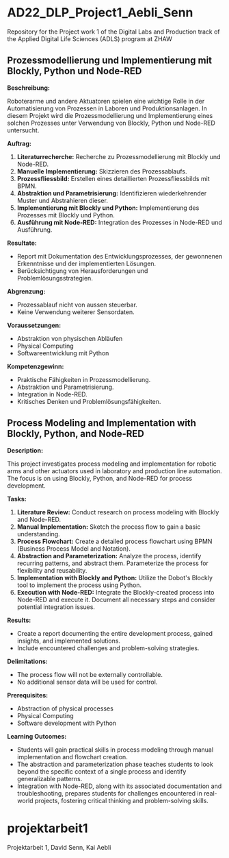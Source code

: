 # AD22_DLP_Project1_Aebli_Senn
Repository for the Project work 1 of the Digital Labs and Production track of the Applied Digital Life Sciences (ADLS) program at ZHAW
## Prozessmodellierung und Implementierung mit Blockly, Python und Node-RED

**Beschreibung:**

Roboterarme und andere Aktuatoren spielen eine wichtige Rolle in der Automatisierung von Prozessen in Laboren und Produktionsanlagen. In diesem Projekt wird die Prozessmodellierung und Implementierung eines solchen Prozesses unter Verwendung von Blockly, Python und Node-RED untersucht.

**Auftrag:**

1. **Literaturrecherche:** Recherche zu Prozessmodellierung mit Blockly und Node-RED.
2. **Manuelle Implementierung:** Skizzieren des Prozessablaufs.
3. **Prozessfliessbild:** Erstellen eines detaillierten Prozessfliessbilds mit BPMN.
4. **Abstraktion und Parametrisierung:** Identifizieren wiederkehrender Muster und Abstrahieren dieser.
5. **Implementierung mit Blockly und Python:** Implementierung des Prozesses mit Blockly und Python.
6. **Ausführung mit Node-RED:** Integration des Prozesses in Node-RED und Ausführung.

**Resultate:**

* Report mit Dokumentation des Entwicklungsprozesses, der gewonnenen Erkenntnisse und der implementierten Lösungen.
* Berücksichtigung von Herausforderungen und Problemlösungsstrategien.

**Abgrenzung:**

* Prozessablauf nicht von aussen steuerbar.
* Keine Verwendung weiterer Sensordaten.

**Voraussetzungen:**

* Abstraktion von physischen Abläufen
* Physical Computing
* Softwareentwicklung mit Python

**Kompetenzgewinn:**

* Praktische Fähigkeiten in Prozessmodellierung.
* Abstraktion und Parametrisierung.
* Integration in Node-RED.
* Kritisches Denken und Problemlösungsfähigkeiten.

## Process Modeling and Implementation with Blockly, Python, and Node-RED

**Description:**

This project investigates process modeling and implementation for robotic arms and other actuators used in laboratory and production line automation. The focus is on using Blockly, Python, and Node-RED for process development.

**Tasks:**

1. **Literature Review:** Conduct research on process modeling with Blockly and Node-RED.
2. **Manual Implementation:** Sketch the process flow to gain a basic understanding.
3. **Process Flowchart:** Create a detailed process flowchart using BPMN (Business Process Model and Notation).
4. **Abstraction and Parameterization:** Analyze the process, identify recurring patterns, and abstract them. Parameterize the process for flexibility and reusability.
5. **Implementation with Blockly and Python:** Utilize the Dobot's Blockly tool to implement the process using Python.
6. **Execution with Node-RED:** Integrate the Blockly-created process into Node-RED and execute it. Document all necessary steps and consider potential integration issues.

**Results:**

* Create a report documenting the entire development process, gained insights, and implemented solutions.
* Include encountered challenges and problem-solving strategies.

**Delimitations:**

* The process flow will not be externally controllable.
* No additional sensor data will be used for control.

**Prerequisites:**

* Abstraction of physical processes
* Physical Computing
* Software development with Python

**Learning Outcomes:**

* Students will gain practical skills in process modeling through manual implementation and flowchart creation.
* The abstraction and parameterization phase teaches students to look beyond the specific context of a single process and identify generalizable patterns.
* Integration with Node-RED, along with its associated documentation and troubleshooting, prepares students for challenges encountered in real-world projects, fostering critical thinking and problem-solving skills.
# projektarbeit1
Projektarbeit 1, David Senn, Kai Aebli
